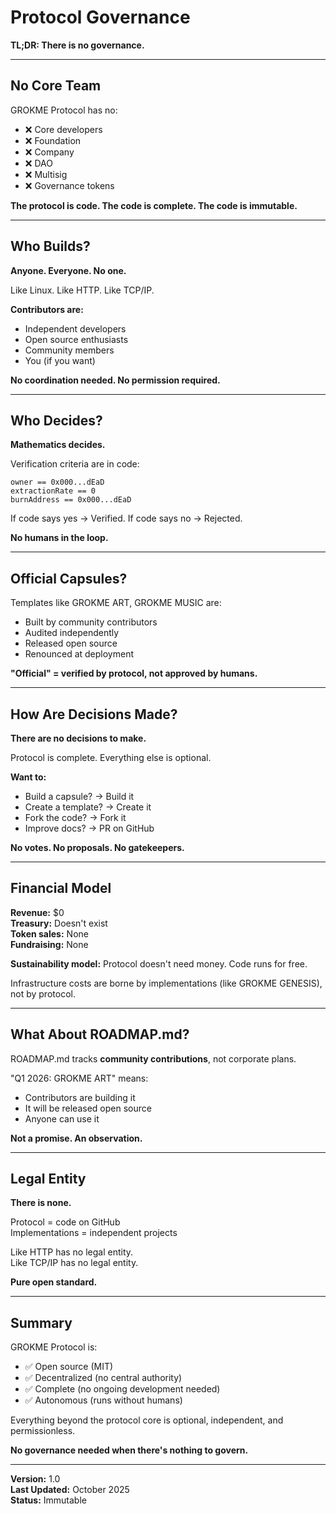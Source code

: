 # Protocol Governance

**TL;DR: There is no governance.**

---

## No Core Team

GROKME Protocol has no:
- ❌ Core developers
- ❌ Foundation
- ❌ Company
- ❌ DAO
- ❌ Multisig
- ❌ Governance tokens

**The protocol is code. The code is complete. The code is immutable.**

---

## Who Builds?

**Anyone. Everyone. No one.**

Like Linux. Like HTTP. Like TCP/IP.

**Contributors are:**
- Independent developers
- Open source enthusiasts  
- Community members
- You (if you want)

**No coordination needed. No permission required.**

---

## Who Decides?

**Mathematics decides.**

Verification criteria are in code:
```solidity
owner == 0x000...dEaD
extractionRate == 0
burnAddress == 0x000...dEaD
```

If code says yes → Verified.
If code says no → Rejected.

**No humans in the loop.**

---

## Official Capsules?

Templates like GROKME ART, GROKME MUSIC are:
- Built by community contributors
- Audited independently
- Released open source
- Renounced at deployment

**"Official" = verified by protocol, not approved by humans.**

---

## How Are Decisions Made?

**There are no decisions to make.**

Protocol is complete. Everything else is optional.

**Want to:**
- Build a capsule? → Build it
- Create a template? → Create it
- Fork the code? → Fork it
- Improve docs? → PR on GitHub

**No votes. No proposals. No gatekeepers.**

---

## Financial Model

**Revenue:** $0  
**Treasury:** Doesn't exist  
**Token sales:** None  
**Fundraising:** None

**Sustainability model:** Protocol doesn't need money. Code runs for free.

Infrastructure costs are borne by implementations (like GROKME GENESIS), not by protocol.

---

## What About ROADMAP.md?

ROADMAP.md tracks **community contributions**, not corporate plans.

"Q1 2026: GROKME ART" means:
- Contributors are building it
- It will be released open source
- Anyone can use it

**Not a promise. An observation.**

---

## Legal Entity

**There is none.**

Protocol = code on GitHub  
Implementations = independent projects

Like HTTP has no legal entity.  
Like TCP/IP has no legal entity.

**Pure open standard.**

---

## Summary

GROKME Protocol is:
- ✅ Open source (MIT)
- ✅ Decentralized (no central authority)
- ✅ Complete (no ongoing development needed)
- ✅ Autonomous (runs without humans)

Everything beyond the protocol core is optional, independent, and permissionless.

**No governance needed when there's nothing to govern.**

---

**Version:** 1.0  
**Last Updated:** October 2025  
**Status:** Immutable

